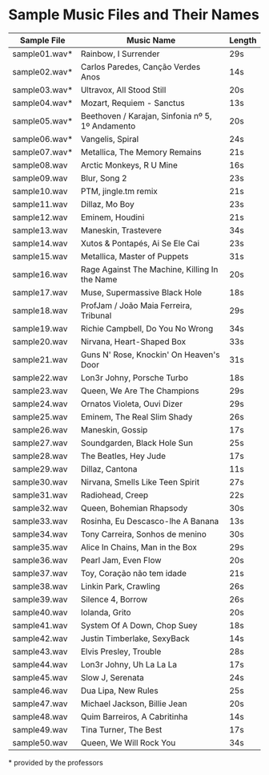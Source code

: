 # Sample Music Files and Their Names

| Sample File    | Music Name                          | Length  |
| -------------- | ----------------------------------- | ------- |
| sample01.wav*   | Rainbow, I Surrender                | 29s     |
| sample02.wav*   | Carlos Paredes, Canção Verdes Anos  | 14s     |
| sample03.wav*   | Ultravox, All Stood Still           | 20s     |
| sample04.wav*   | Mozart, Requiem - Sanctus           | 13s     |
| sample05.wav*   | Beethoven / Karajan, Sinfonia nº 5, 1º Andamento | 20s |
| sample06.wav*   | Vangelis, Spiral                    | 24s     |
| sample07.wav*   | Metallica, The Memory Remains       | 21s     |
| sample08.wav   | Arctic Monkeys, R U Mine            | 16s     |
| sample09.wav   | Blur, Song 2                        | 23s     |
| sample10.wav   | PTM, jingle.tm remix                | 21s     |
| sample11.wav   | Dillaz, Mo Boy                | 23s     |
| sample12.wav   | Eminem, Houdini                | 21s     |
| sample13.wav   | Maneskin, Trastevere           | 34s |
| sample14.wav   | Xutos & Pontapés, Ai Se Ele Cai           | 23s |
| sample15.wav   | Metallica, Master of Puppets           | 31s |
| sample16.wav   | Rage Against The Machine, Killing In the Name           | 20s |
| sample17.wav   | Muse, Supermassive Black Hole        | 18s |
| sample18.wav   | ProfJam / João Maia Ferreira, Tribunal        | 29s |
| sample19.wav   | Richie Campbell, Do You No Wrong        | 34s |
| sample20.wav   | Nirvana, Heart-Shaped Box       | 33s |
| sample21.wav   | Guns N' Rose, Knockin' On Heaven's Door       | 31s |
| sample22.wav   | Lon3r Johny, Porsche Turbo       | 18s |
| sample23.wav   | Queen, We Are The Champions       | 29s |
| sample24.wav   | Ornatos Violeta, Ouvi Dizer       | 29s |
| sample25.wav   | Eminem, The Real Slim Shady       | 26s |
| sample26.wav   | Maneskin, Gossip      | 17s |
| sample27.wav   | Soundgarden, Black Hole Sun      | 25s |
| sample28.wav   | The Beatles, Hey Jude      | 17s |
| sample29.wav   | Dillaz, Cantona      | 11s |
| sample30.wav   | Nirvana, Smells Like Teen Spirit      | 27s |
| sample31.wav   | Radiohead, Creep      | 22s |
| sample32.wav   | Queen, Bohemian Rhapsody      | 30s |
| sample33.wav   | Rosinha, Eu Descasco-lhe A Banana      | 13s |
| sample34.wav   | Tony Carreira, Sonhos de menino      | 30s |
| sample35.wav   | Alice In Chains, Man in the Box      | 29s |
| sample36.wav   | Pearl Jam, Even Flow      | 20s |
| sample37.wav   | Toy, Coração não tem idade      | 21s |
| sample38.wav   | Linkin Park, Crawling      | 26s |
| sample39.wav   | Silence 4, Borrow      | 26s |
| sample40.wav   | Iolanda, Grito      | 20s |
| sample41.wav   | System Of A Down, Chop Suey      | 18s |
| sample42.wav   | Justin Timberlake, SexyBack       | 14s |
| sample43.wav   | Elvis Presley, Trouble       | 28s |
| sample44.wav   | Lon3r Johny, Uh La La La       | 17s |
| sample45.wav   | Slow J, Serenata      | 24s |
| sample46.wav   | Dua Lipa, New Rules      | 25s |
| sample47.wav   | Michael Jackson, Billie Jean      | 20s |
| sample48.wav   | Quim Barreiros, A Cabritinha      | 14s |
| sample49.wav   | Tina Turner, The Best      | 17s |
| sample50.wav   | Queen, We Will Rock You      | 34s |

\* provided by the professors